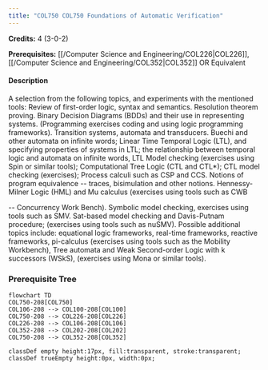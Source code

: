 ```yaml
---
title: "COL750 COL750 Foundations of Automatic Verification"
---
```

**Credits:** 4 (3-0-2)

**Prerequisites:** [[/Computer Science and Engineering/COL226|COL226]], [[/Computer Science and Engineering/COL352|COL352]] OR Equivalent

#### Description
A selection from the following topics, and experiments with the mentioned tools: Review of first-order logic, syntax and semantics. Resolution theorem proving. Binary Decision Diagrams (BDDs) and their use in representing systems. (Programming exercises coding and using logic programming frameworks). Transition systems, automata and transducers. Buechi and other automata on infinite words; Linear Time Temporal Logic (LTL), and specifying properties of systems in LTL; the relationship between temporal logic and automata on infinite words, LTL Model checking (exercises using Spin or similar tools); Computational Tree Logic (CTL and CTL*); CTL model checking (exercises); Process calculi such as CSP and CCS. Notions of program equivalence -- traces, bisimulation and other notions. Hennessy-Milner Logic (HML) and Mu calculus (exercises using tools such as CWB

-- Concurrency Work Bench). Symbolic model checking, exercises using tools such as SMV. Sat-based model checking and Davis-Putnam procedure; (exercises using tools such as nuSMV). Possible additional topics include: equational logic frameworks, real-time frameworks, reactive frameworks, pi-calculus (exercises using tools such as the Mobility Workbench), Tree automata and Weak Second-order Logic with k successors (WSkS), (exercises using Mona or similar tools).

### Prerequisite Tree

```mermaid
flowchart TD
COL750-208[COL750]
COL106-208 --> COL100-208[COL100]
COL750-208 --> COL226-208[COL226]
COL226-208 --> COL106-208[COL106]
COL352-208 --> COL202-208[COL202]
COL750-208 --> COL352-208[COL352]

classDef empty height:17px, fill:transparent, stroke:transparent;
classDef trueEmpty height:0px, width:0px;
```